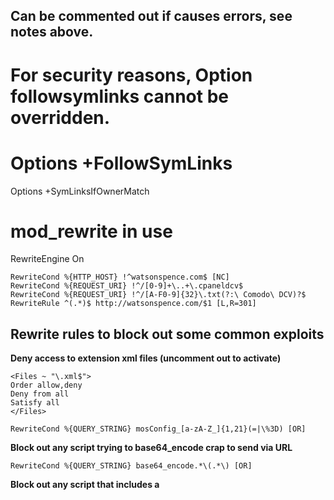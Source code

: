 ##  Can be commented out if causes errors, see notes above.
# For security reasons, Option followsymlinks cannot be overridden.
# Options +FollowSymLinks
Options +SymLinksIfOwnerMatch

#  mod_rewrite in use

RewriteEngine On

```
RewriteCond %{HTTP_HOST} !^watsonspence.com$ [NC]
RewriteCond %{REQUEST_URI} !^/[0-9]+\..+\.cpaneldcv$
RewriteCond %{REQUEST_URI} !^/[A-F0-9]{32}\.txt(?:\ Comodo\ DCV)?$
RewriteRule ^(.*)$ http://watsonspence.com/$1 [L,R=301]
```

## Rewrite rules to block out some common exploits

__Deny access to extension xml files (uncomment out to activate)__

```
<Files ~ "\.xml$">
Order allow,deny
Deny from all
Satisfy all
</Files>
```

`RewriteCond %{QUERY_STRING} mosConfig_[a-zA-Z_]{1,21}(=|\%3D) [OR]`

__Block out any script trying to base64_encode crap to send via URL__

`RewriteCond %{QUERY_STRING} base64_encode.*\(.*\) [OR]`

__Block out any script that includes a <script> tag in URL__

`RewriteCond %{QUERY_STRING} (\<|%3C).*script.*(\>|%3E) [NC,OR]`

__Block out any script trying to set a PHP GLOBALS variable via URL__

`RewriteCond %{QUERY_STRING} GLOBALS(=|\[|\%[0-9A-Z]{0,2}) [OR]`

__Block out any script trying to modify a _REQUEST variable via URL__

`RewriteCond %{QUERY_STRING} _REQUEST(=|\[|\%[0-9A-Z]{0,2})`

__Send all blocked request to homepage with 403 Forbidden error!__

```
RewriteCond %{REQUEST_URI} !^/[0-9]+\..+\.cpaneldcv$
RewriteCond %{REQUEST_URI} !^/[A-F0-9]{32}\.txt(?:\ Comodo\ DCV)?$
RewriteRule ^(.*)$ index.php [F,L]
```

__Webserver URL is not directly related to physical file paths__

`RewriteBase /`


__Rewrite rules__

```
RewriteCond %{REQUEST_FILENAME} !-f
RewriteCond %{REQUEST_FILENAME} !-d
RewriteCond %{REQUEST_URI} !^/index.php
RewriteCond %{REQUEST_URI} (/|\.php|\.html|\.htm|\.feed|\.pdf|\.raw|/[^.]*)$  [NC]
RewriteCond %{REQUEST_URI} !^/[0-9]+\..+\.cpaneldcv$
RewriteCond %{REQUEST_URI} !^/[A-F0-9]{32}\.txt(?:\ Comodo\ DCV)?$
RewriteRule (.*) index.php
RewriteCond %{REQUEST_URI} !^/[0-9]+\..+\.cpaneldcv$
RewriteCond %{REQUEST_URI} !^/[A-F0-9]{32}\.txt(?:\ Comodo\ DCV)?$
RewriteRule .* - [E=HTTP_AUTHORIZATION:%{HTTP:Authorization},L]
```

__Compression Rules__

```
<ifModule mod_gzip.c>
mod_gzip_on Yes
mod_gzip_dechunk Yes
mod_gzip_item_include file .(html?|txt|css|js|php|pl)$
mod_gzip_item_include handler ^cgi-script$
mod_gzip_item_include mime ^text/.*
mod_gzip_item_include mime ^application/x-javascript.*
mod_gzip_item_exclude mime ^image/.*
mod_gzip_item_exclude rspheader ^Content-Encoding:.*gzip.*
</ifModule>
```

__Cache Rules__

http://developer.yahoo.com/performance/rules.html#expires

```
<IfModule mod_expires.c>

    ExpiresActive On
    ExpiresByType image/jpg "access plus 1 month"
    ExpiresByType image/jpeg "access plus 1 month"
    ExpiresByType image/gif "access plus 1 month"
    ExpiresByType image/png "access plus 1 month"
    ExpiresByType text/css "access plus 1 month"
    ExpiresByType application/pdf "access plus 1 month"
    ExpiresByType text/javascript "access plus 1 month"
    ExpiresByType text/x-javascript "access plus 1 month"
    ExpiresByType application/x-shockwave-flash "access plus 1 month"
    ExpiresByType image/x-icon "access plus 1 year"
    ExpiresDefault "access plus 2 days"
    ExpiresDefault "access plus 1 year"

</IfModule>

<IfModule mod_deflate.c>
    AddOutputFilterByType DEFLATE text/html text/plain text/xml text/javascript text/css application/javascript
</IfModule>
```

__Cannonical URL__

```
RewriteEngine On
RewriteCond %{HTTPS} OFF
RewriteRule (.*) https://%{HTTP_HOST}%{REQUEST_URI}
```
